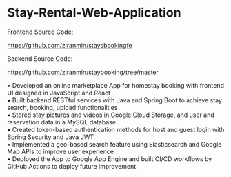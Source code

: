 # Stay-Rental-Web-Application

Frontend Source Code:

https://github.com/ziranmin/staysbookingfe

Backend Source Code:

https://github.com/ziranmin/staybooking/tree/master


•	Developed an online marketplace App for homestay booking with frontend UI designed in JavaScript and React <br />
•	Built backend RESTful services with Java and Spring Boot to achieve stay search, booking, upload functionalities <br />
•	Stored stay pictures and videos in Google Cloud Storage, and user and reservation data in a MySQL database <br />
•	Created token-based authentication methods for host and guest login with Spring Security and Java JWT <br />
•	Implemented a geo-based search feature using Elasticsearch and Google Map APIs to improve user experience <br />
•	Deployed the App to Google App Engine and built CI/CD workflows by GitHub Actions to deploy future improvement <br />
 
